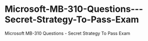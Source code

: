 # Microsoft-MB-310-Questions---Secret-Strategy-To-Pass-Exam
Microsoft MB-310 Questions - Secret Strategy To Pass Exam

